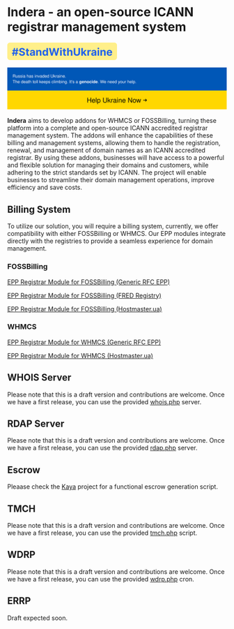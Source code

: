 # Indera - an open-source ICANN registrar management system

[![StandWithUkraine](https://raw.githubusercontent.com/vshymanskyy/StandWithUkraine/main/badges/StandWithUkraine.svg)](https://github.com/vshymanskyy/StandWithUkraine/blob/main/docs/README.md)

[![SWUbanner](https://raw.githubusercontent.com/vshymanskyy/StandWithUkraine/main/banner2-direct.svg)](https://github.com/vshymanskyy/StandWithUkraine/blob/main/docs/README.md)

**Indera** aims to develop addons for WHMCS or FOSSBilling, turning these platform into a complete and open-source ICANN accredited registrar management system. The addons will enhance the capabilities of these billing and management systems, allowing them to handle the registration, renewal, and management of domain names as an ICANN accredited registrar. By using these addons, businesses will have access to a powerful and flexible solution for managing their domains and customers, while adhering to the strict standards set by ICANN. The project will enable businesses to streamline their domain management operations, improve efficiency and save costs.

## Billing System

To utilize our solution, you will require a billing system, currently, we offer compatibility with either FOSSBilling or WHMCS. Our EPP modules integrate directly with the registries to provide a seamless experience for domain management.

### FOSSBilling

[EPP Registrar Module for FOSSBilling (Generic RFC EPP)](https://github.com/getpinga/fossbilling-epp-rfc)

[EPP Registrar Module for FOSSBilling (FRED Registry)](https://github.com/getpinga/fossbilling-epp-fred)

[EPP Registrar Module for FOSSBilling (Hostmaster.ua)](https://github.com/getpinga/fossbilling-epp-ua)

### WHMCS

[EPP Registrar Module for WHMCS (Generic RFC EPP)](https://github.com/getpinga/whmcs-epp-rfc)

[EPP Registrar Module for WHMCS (Hostmaster.ua)](https://github.com/getpinga/whmcs-epp-ua)

## WHOIS Server

Please note that this is a draft version and contributions are welcome. Once we have a first release, you can use the provided [whois.php](whois.php) server.

## RDAP Server

Please note that this is a draft version and contributions are welcome. Once we have a first release, you can use the provided [rdap.php](rdap.php) server.

## Escrow

Pleaase check the [Kaya](https://github.com/getpinga/kaya) project for a functional escrow generation script.

## TMCH

Please note that this is a draft version and contributions are welcome. Once we have a first release, you can use the provided [tmch.php](tmch.php) script.

## WDRP

Please note that this is a draft version and contributions are welcome. Once we have a first release, you can use the provided [wdrp.php](wdrp.php) cron.

## ERRP

Draft expected soon.


